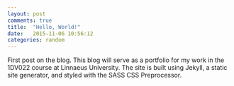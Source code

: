 ```yaml
---
layout: post
comments: true
title:  "Hello, World!"
date:   2015-11-06 10:56:12
categories: random
---
```


First post on the blog. This blog will serve as a portfolio for my work in the 1DV022 course at Linnaeus University.
The site is built using Jekyll, a static site generator, and styled with the SASS CSS Preprocessor.
